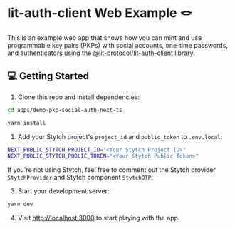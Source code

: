 # lit-auth-client Web Example 🪢

This is an example web app that shows how you can mint and use programmable key pairs (PKPs) with social accounts, one-time passwords, and authenticators using the [@lit-protocol/lit-auth-client](https://github.com/LIT-Protocol/js-sdk/tree/master/packages/lit-auth-client) library.

## 💻 Getting Started

1. Clone this repo and install dependencies:

```bash
cd apps/demo-pkp-social-auth-next-ts

yarn install
```

1. Add your Stytch project's `project_id` and `public_token` to `.env.local`:

```bash
NEXT_PUBLIC_STYTCH_PROJECT_ID="<Your Stytch Project ID>"
NEXT_PUBLIC_STYTCH_PUBLIC_TOKEN="<Your Stytch Public Token>"
```

If you're not using Stytch, feel free to comment out the Stytch provider `StytchProvider` and Stytch component `StytchOTP`.

3. Start your development server:

```bash
yarn dev
```

4. Visit [http://localhost:3000](http://localhost:3000) to start playing with the app.
